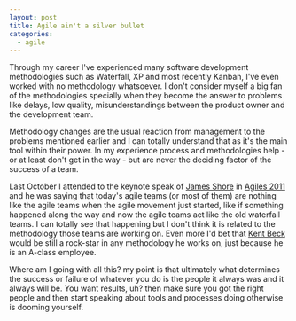 ```yaml
---
layout: post
title: Agile ain't a silver bullet
categories:
  - agile
---
```


Through my career I've experienced many software development methodologies such as Waterfall, XP and most recently Kanban, I've even worked with no methodology whatsoever. I don't consider myself a big fan of the methodologies specially when they become the answer to problems like delays, low quality, misunderstandings between the product owner and the development team.

Methodology changes are the usual reaction from management to the problems mentioned earlier and I can totally understand that as it's the main tool within their power. In my experience process and methodologies help - or at least don't get in the way - but are never the deciding factor of the success of a team.

Last October I attended to the keynote speak of [James Shore][1] in [Agiles 2011][2] and he was saying that today's agile teams (or most of them) are nothing like the agile teams when the agile movement just started, like if something happened along the way and now the agile teams act like the old waterfall teams. I can totally see that happening but I don't think it is related to the methodology those teams are working on. Even more I'd bet that [Kent Beck][3] would be still a rock-star in any methodology he works on, just because he is an A-class employee.

Where am I going with all this? my point is that ultimately what determines the success or failure of whatever you do is the people it always was and it always will be. You want results, uh? then make sure you got the right people and then start speaking about tools and processes doing otherwise is dooming yourself.

[1]: http://jamesshore.com/ "James Shore"
[2]: http://agiles2011.agiles.org/en "Agiles 2011"
[3]: http://en.wikipedia.org/wiki/Kent_Beck "Kent Beck"
